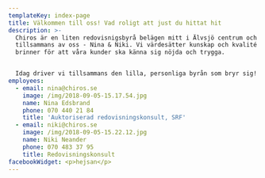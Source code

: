 ```yaml
---
templateKey: index-page
title: Välkommen till oss! Vad roligt att just du hittat hit
description: >-
  Chiros är en liten redovisnigsbyrå belägen mitt i Älvsjö centrum och drivs
  tillsammans av oss - Nina & Niki. Vi värdesätter kunskap och kvalité och
  brinner för att våra kunder ska känna sig nöjda och trygga.


  Idag driver vi tillsammans den lilla, personliga byrån som bryr sig!
employees:
  - email: nina@chiros.se
    image: /img/2018-09-05-15.17.54.jpg
    name: Nina Edsbrand
    phone: 070 440 21 84
    title: 'Auktoriserad redovisningskonsult, SRF'
  - email: niki@chiros.se
    image: /img/2018-09-05-15.22.12.jpg
    name: Niki Neander
    phone: 070 483 37 95
    title: Redovisningskonsult
facebookWidget: <p>hejsan</p>
---
```


